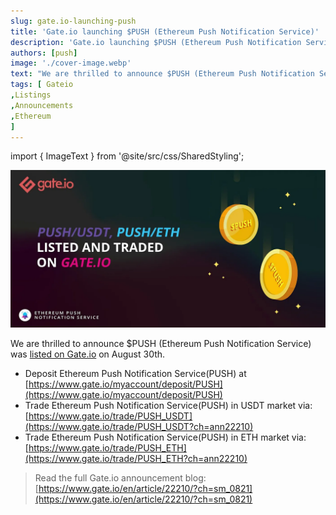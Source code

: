 ```yaml
---
slug: gate.io-launching-push
title: 'Gate.io launching $PUSH (Ethereum Push Notification Service)'
description: 'Gate.io launching $PUSH (Ethereum Push Notification Service)'
authors: [push]
image: './cover-image.webp'
text: "We are thrilled to announce $PUSH (Ethereum Push Notification Service) was listed on Gate.io on August 30th."
tags: [ Gateio
,Listings
,Announcements
,Ethereum
]
---
```


import { ImageText } from '@site/src/css/SharedStyling';

![Cover Image of Gate.io launching $PUSH (Ethereum Push Notification Service)](./cover-image.webp)

<!--truncate-->

We are thrilled to announce $PUSH (Ethereum Push Notification Service) was [listed on Gate.io](https://www.gate.io/en/article/22210/?ch=sm_0821) on August 30th.

- Deposit Ethereum Push Notification Service(PUSH) at [https://www.gate.io/myaccount/deposit/PUSH](https://www.gate.io/myaccount/deposit/PUSH)
- Trade Ethereum Push Notification Service(PUSH) in USDT market via: [https://www.gate.io/trade/PUSH_USDT](https://www.gate.io/trade/PUSH_USDT?ch=ann22210)
- Trade Ethereum Push Notification Service(PUSH) in ETH market via: [https://www.gate.io/trade/PUSH_ETH](https://www.gate.io/trade/PUSH_ETH?ch=ann22210)

> Read the full Gate.io announcement blog: [https://www.gate.io/en/article/22210/?ch=sm_0821](https://www.gate.io/en/article/22210/?ch=sm_0821)
